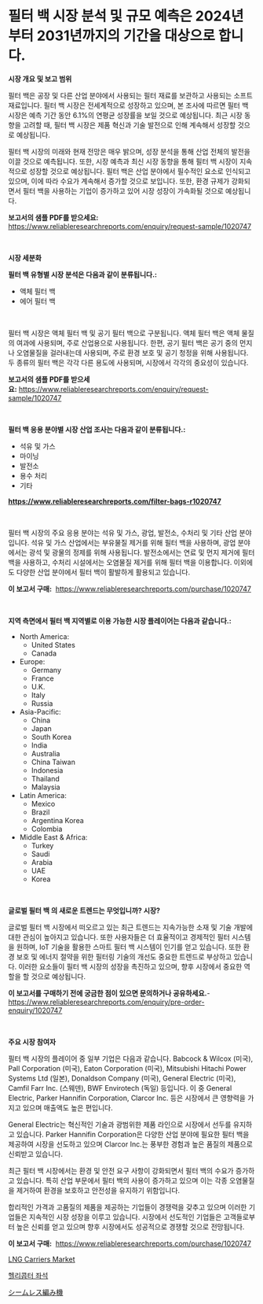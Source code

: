 <p><h1>필터 백 시장 분석 및 규모 예측은 2024년부터 2031년까지의 기간을 대상으로 합니다.</h1></p><p><strong>시장 개요 및 보고 범위</strong></p>
<p><p>필터 백은 공장 및 다른 산업 분야에서 사용되는 필터 재료를 보관하고 사용되는 소프트 재료입니다. 필터 백 시장은 전세계적으로 성장하고 있으며, 본 조사에 따르면 필터 백 시장은 예측 기간 동안 6.1%의 연평균 성장률을 보일 것으로 예상됩니다. 최근 시장 동향을 고려할 때, 필터 백 시장은 제품 혁신과 기술 발전으로 인해 계속해서 성장할 것으로 예상됩니다.</p><p>필터 백 시장의 미래와 현재 전망은 매우 밝으며, 성장 분석을 통해 산업 전체의 발전을 이끌 것으로 예측됩니다. 또한, 시장 예측과 최신 시장 동향을 통해 필터 백 시장이 지속적으로 성장할 것으로 예상됩니다. 필터 백은 산업 분야에서 필수적인 요소로 인식되고 있으며, 이에 따라 수요가 계속해서 증가할 것으로 보입니다. 또한, 환경 규제가 강화되면서 필터 백을 사용하는 기업이 증가하고 있어 시장 성장이 가속화될 것으로 예상됩니다.</p></p>
<p><strong>보고서의 샘플 PDF를 받으세요:</strong> <a href="https://www.reliableresearchreports.com/enquiry/request-sample/1020747">https://www.reliableresearchreports.com/enquiry/request-sample/1020747</a></p>
<p>&nbsp;</p>
<p><strong>시장 세분화</strong></p>
<p><strong>필터 백 유형별 시장 분석은 다음과 같이 분류됩니다.:</strong></p>
<p><ul><li>액체 필터 백</li><li>에어 필터 백</li></ul></p>
<p>&nbsp;</p>
<p><p>필터 백 시장은 액체 필터 백 및 공기 필터 백으로 구분됩니다. 액체 필터 백은 액체 물질의 여과에 사용되며, 주로 산업용으로 사용됩니다. 한편, 공기 필터 백은 공기 중의 먼지나 오염물질을 걸러내는데 사용되며, 주로 환경 보호 및 공기 청정을 위해 사용됩니다. 두 종류의 필터 백은 각각 다른 용도에 사용되며, 시장에서 각각의 중요성이 있습니다.</p></p>
<p><strong>보고서의 샘플 PDF를 받으세요:</strong>&nbsp;<a href="https://www.reliableresearchreports.com/enquiry/request-sample/1020747">https://www.reliableresearchreports.com/enquiry/request-sample/1020747</a></p>
<p>&nbsp;</p>
<p><strong> 필터 백 응용 분야별 시장 산업 조사는 다음과 같이 분류됩니다.:</strong></p>
<p><ul><li>석유 및 가스</li><li>마이닝</li><li>발전소</li><li>용수 처리</li><li>기타</li></ul></p>
<p><strong><a href="https://www.reliableresearchreports.com/filter-bags-r1020747">https://www.reliableresearchreports.com/filter-bags-r1020747</a></strong></p>
<p>&nbsp;</p>
<p><p>필터 백 시장의 주요 응용 분야는 석유 및 가스, 광업, 발전소, 수처리 및 기타 산업 분야입니다. 석유 및 가스 산업에서는 부유물질 제거를 위해 필터 백을 사용하며, 광업 분야에서는 광석 및 광물의 정제를 위해 사용됩니다. 발전소에서는 연료 및 먼지 제거에 필터 백을 사용하고, 수처리 시설에서는 오염물질 제거를 위해 필터 백을 이용합니다. 이외에도 다양한 산업 분야에서 필터 백이 활발하게 활용되고 있습니다.</p></p>
<p><strong>이 보고서 구매:</strong>&nbsp; <a href="https://www.reliableresearchreports.com/purchase/1020747">https://www.reliableresearchreports.com/purchase/1020747</a></p>
<p>&nbsp;</p>
<p><strong>지역 측면에서 필터 백 지역별로 이용 가능한 시장 플레이어는 다음과 같습니다.:</strong></p>
<p><ul>
    <li>
        North America:
        <ul>
            <li>United States</li>
            <li>Canada</li>
        </ul>
    </li>
    <li>
        Europe:
        <ul>
            <li>Germany</li>
            <li>France</li>
            <li>U.K.</li>
            <li>Italy</li>
            <li>Russia</li>
        </ul>
    </li>
    <li>
        Asia-Pacific:
        <ul>
            <li>China</li>
            <li>Japan</li>
            <li>South Korea</li>
            <li>India</li>
            <li>Australia</li>
            <li>China Taiwan</li>
            <li>Indonesia</li>
            <li>Thailand</li>
            <li>Malaysia</li>
        </ul>
    </li>
    <li>
        Latin America:
        <ul>
            <li>Mexico</li>
            <li>Brazil</li>
            <li>Argentina Korea</li>
            <li>Colombia</li>
        </ul>
    </li>
    <li>
        Middle East & Africa:
        <ul>
            <li>Turkey</li>
            <li>Saudi</li>
            <li>Arabia</li>
            <li>UAE</li>
            <li>Korea</li>
        </ul>
    </li>
    </ul></p>
<p>&nbsp;</p>
<p><strong>글로벌 필터 백 의 새로운 트렌드는 무엇입니까? 시장?</strong></p>
<p><p>글로벌 필터 백 시장에서 떠오르고 있는 최근 트렌드는 지속가능한 소재 및 기술 개발에 대한 관심이 높아지고 있습니다. 또한 사용자들은 더 효율적이고 경제적인 필터 시스템을 원하며, IoT 기술을 활용한 스마트 필터 백 시스템이 인기를 얻고 있습니다. 또한 환경 보호 및 에너지 절약을 위한 필터링 기술의 개선도 중요한 트렌드로 부상하고 있습니다. 이러한 요소들이 필터 백 시장의 성장을 촉진하고 있으며, 향후 시장에서 중요한 역할을 할 것으로 예상됩니다.</p></p>
<p><strong>이 보고서를 구매하기 전에 궁금한 점이 있으면 문의하거나 공유하세요.</strong>- <a href="https://www.reliableresearchreports.com/enquiry/pre-order-enquiry/1020747">https://www.reliableresearchreports.com/enquiry/pre-order-enquiry/1020747</a></p>
<p>&nbsp;</p>
<p><strong>주요 시장 참여자</strong></p>
<p><p>필터 백 시장의 플레이어 중 일부 기업은 다음과 같습니다. Babcock & Wilcox (미국), Pall Corporation (미국), Eaton Corporation (미국), Mitsubishi Hitachi Power Systems Ltd (일본), Donaldson Company (미국), General Electric (미국), Camfil Farr Inc. (스웨덴), BWF Envirotech (독일) 등입니다. 이 중 General Electric, Parker Hannifin Corporation, Clarcor Inc. 등은 시장에서 큰 영향력을 가지고 있으며 매출액도 높은 편입니다.</p><p>General Electric는 혁신적인 기술과 광범위한 제품 라인으로 시장에서 선두를 유지하고 있습니다. Parker Hannifin Corporation은 다양한 산업 분야에 필요한 필터 백을 제공하여 시장을 선도하고 있으며 Clarcor Inc.는 풍부한 경험과 높은 품질의 제품으로 신뢰받고 있습니다.</p><p>최근 필터 백 시장에서는 환경 및 안전 요구 사항이 강화되면서 필터 백의 수요가 증가하고 있습니다. 특히 산업 부문에서 필터 백의 사용이 증가하고 있으며 이는 각종 오염물질을 제거하여 환경을 보호하고 안전성을 유지하기 위함입니다.</p><p>합리적인 가격과 고품질의 제품을 제공하는 기업들이 경쟁력을 갖추고 있으며 이러한 기업들은 지속적인 시장 성장을 이루고 있습니다. 시장에서 선도적인 기업들은 고객들로부터 높은 신뢰를 얻고 있으며 향후 시장에서도 성공적으로 경쟁할 것으로 전망됩니다.</p></p>
<p><strong>이 보고서 구매:</strong>&nbsp;&nbsp;<a href="https://www.reliableresearchreports.com/purchase/1020747">https://www.reliableresearchreports.com/purchase/1020747</a></p>
<p><p><a href="https://github.com/kufem1/Market-Research-Report-List-2/blob/main/lng-carriers-market.md">LNG Carriers Market</a></p><p><a href="https://github.com/trmesnao7959541/Market-Research-Report-List-1/blob/main/351795830485.md">헬리콥터 좌석</a></p><p><a href="https://github.com/xnljig2898992/Market-Research-Report-List-1/blob/main/271703633177.md">シームレス編み機</a></p></p>